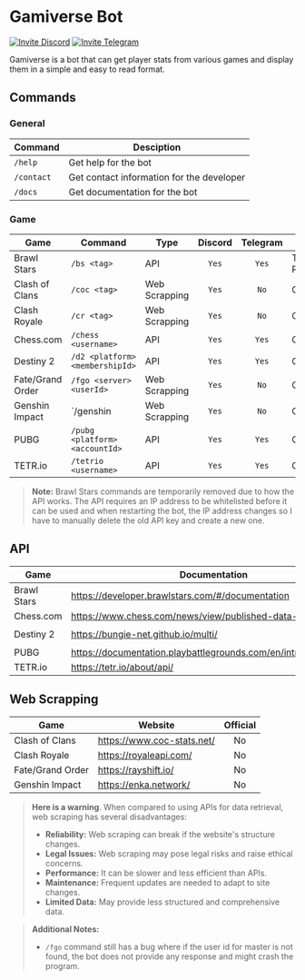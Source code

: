# Gamiverse Bot

[![Invite Discord](https://img.shields.io/badge/-Invite%20Bot-404eed?style=flat&logo=discord&logoColor=white)](https://discord.com/api/oauth2/authorize?client_id=1074237343306883082&permissions=139586956352&scope=bot)
[![Invite Telegram](https://img.shields.io/badge/-Chat%20With%20Bot-24a1dd?style=flat&logo=telegram&logoColor=white)](https://t.me/gamiverse_bot)

Gamiverse is a bot that can get player stats from various games and display them in a simple and easy to read format.

## Commands

### General

| Command    | Desciption                                |
| ---------- | ----------------------------------------- |
| `/help`    | Get help for the bot                      |
| `/contact` | Get contact information for the developer |
| `/docs`    | Get documentation for the bot             |

### Game

| Game             | Command                         | Type          | Discord | Telegram | Status             |
| ---------------- | ------------------------------- | ------------- | :-----: | :------: | ------------------ |
| Brawl Stars      | `/bs <tag>`                     | API           |  `Yes`  |  `Yes`   | Temporarily Remove |
| Clash of Clans   | `/coc <tag>`                    | Web Scrapping |  `Yes`  |   `No`   | OK                 |
| Clash Royale     | `/cr <tag>`                     | Web Scrapping |  `Yes`  |   `No`   | OK                 |
| Chess.com        | `/chess <username>`             | API           |  `Yes`  |  `Yes`   | OK                 |
| Destiny 2        | `/d2 <platform> <membershipId>` | API           |  `Yes`  |  `Yes`   | OK                 |
| Fate/Grand Order | `/fgo <server> <userId>`        | Web Scrapping |  `Yes`  |   `No`   | OK                 |
| Genshin Impact   | `/genshin <uid>                 | Web Scrapping |  `Yes`  |   `No`   | OK                 |
| PUBG             | `/pubg <platform> <accountId>`  | API           |  `Yes`  |  `Yes`   | OK                 |
| TETR.io          | `/tetrio <username>`            | API           |  `Yes`  |  `Yes`   | OK                 |

> **Note:** Brawl Stars commands are temporarily removed due to how the API works. The API requires an IP address to be whitelisted before it can be used and when restarting the bot, the IP address changes so I have to manually delete the old API key and create a new one.

## API

| Game        | Documentation                                                    |    Auth     | Official |
| ----------- | ---------------------------------------------------------------- | :---------: | :------: |
| Brawl Stars | https://developer.brawlstars.com/#/documentation                 |  `Bearer`   |   Yes    |
| Chess.com   | https://www.chess.com/news/view/published-data-api               |   `None`    |   Yes    |
| Destiny 2   | https://bungie-net.github.io/multi/                              | `x-api-key` |   Yes    |
| PUBG        | https://documentation.playbattlegrounds.com/en/introduction.html |  `Bearer`   |   Yes    |
| TETR.io     | https://tetr.io/about/api/                                       |   `None`    |   Yes    |

## Web Scrapping

| Game             | Website                    | Official |
| ---------------- | -------------------------- | :------: |
| Clash of Clans   | https://www.coc-stats.net/ |    No    |
| Clash Royale     | https://royaleapi.com/     |    No    |
| Fate/Grand Order | https://rayshift.io/       |    No    |
| Genshin Impact   | https://enka.network/      |    No    |

> **Here is a warning**. When compared to using APIs for data retrieval, web scraping has several disadvantages:
>
> -   **Reliability:** Web scraping can break if the website's structure changes.
> -   **Legal Issues:** Web scraping may pose legal risks and raise ethical concerns.
> -   **Performance:** It can be slower and less efficient than APIs.
> -   **Maintenance:** Frequent updates are needed to adapt to site changes.
> -   **Limited Data:** May provide less structured and comprehensive data.

> **Additional Notes:**
>
> -   `/fgo` command still has a bug where if the user id for master is not found, the bot does not provide any response and might crash the program.

